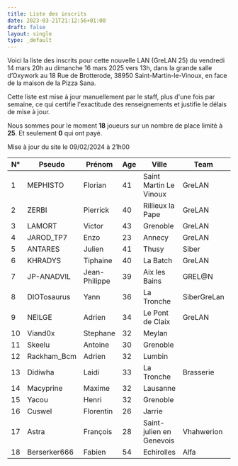 ```yaml
---
title: Liste des inscrits
date: 2023-03-21T21:12:56+01:00
draft: false
layout: single
type: _default
---
```

Voici la liste des inscrits pour cette nouvelle LAN (GreLAN 25) du vendredi 14 mars 20h au dimanche 16 mars 2025 vers 13h, dans la grande salle d’Oxywork au 18 Rue de Brotterode, 38950 Saint-Martin-le-Vinoux, en face de la maison de la Pizza Sana.  

Cette liste est mise à jour manuellement par le staff, plus d'une fois par semaine, ce qui certifie l'exactitude des renseignements et justifie le délais de mise à jour.  

Nous sommes pour le moment **18** joueurs sur un nombre de place limité à **25**. Et seulement **0** qui ont payé.

Mise à jour du site le 09/02/2024 à 21h00
&nbsp;

| N°  | Pseudo      | Prénom        | Age | Ville                    | Team        | Cotisation |
| --- | ----------- | ------------- | --- | ------------------------ | ----------- | ---------- |
| 1   | MEPHISTO    | Florian       | 41  | Saint Martin Le Vinoux   | GreLAN      |            |
| 2   | ZERBI       | Pierrick      | 40  | Rillieux la Pape         | GreLAN      |            |
| 3   | LAMORT      | Victor        | 43  | Grenoble                 | GreLAN      |            |
| 4   | JAROD_TP7   | Enzo          | 23  | Annecy                   | GreLAN      |            |
| 5   | ANTARES     | Julien        | 41  | Thusy                    | Siber       |            |
| 6   | KHRADYS     | Tiphaine      | 40  | La Batch                 | GreLAN      |            |
| 7   | JP-ANADVIL  | Jean-Philippe | 39  | Aix les Bains            | GREL@N      |            |
| 8   | DIOTosaurus | Yann          | 36  | La Tronche               | SiberGreLan |            |
| 9   | NEILGE      | Adrien        | 34  | Le Pont de Claix         | GreLAN      |            |
| 10  | Viand0x     | Stephane      | 32  | Meylan                   |             |            |
| 11  | Skeelu      | Antoine       | 30  | Grenoble                 |             |            |
| 12  | Rackham_Bcm | Adrien        | 32  | Lumbin                   |             |            |
| 13  | Didiwha     | Laidi         | 33  | La Tronche               | Brasserie   |            |
| 14  | Macyprine   | Maxime        | 32  | Lausanne                 |             |            |
| 15  | Yacou       | Henri         | 32  | Grenoble                 |             |            |
| 16  | Cuswel      | Florentin     | 26  | Jarrie                   |             |            |
| 17  | Astra       | François      | 28  | Saint-julien en Genevois | Vhahwerion  |            |
| 18  | Berserker666 | Fabien | 54  | Echirolles | Alfa  |            |